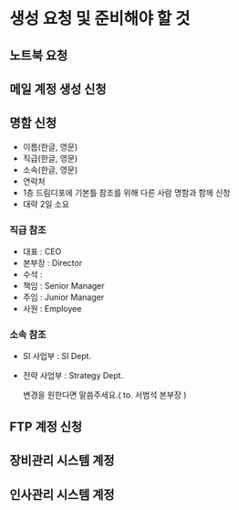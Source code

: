 # 생성 요청 및 준비해야 할 것

## 노트북 요청

## 메일 계정 생성 신청

## 명함 신청
- 이름(한글, 영문)
- 직급(한글, 영문)
- 소속(한글, 영문)
- 연락처
- 1층 드림디포에 기본틀 참조를 위해 다른 사람 명함과 함께 신청
- 대략 2일 소요

### 직급 참조
- 대표 : CEO
- 본부장 : Director
- 수석 : 
- 책임 : Senior Manager
- 주임 : Junior Manager
- 사원 : Employee

### 소속 참조
- SI 사업부 : SI Dept.
- 전략 사업부 : Strategy Dept.

	변경을 원한다면 말씀주세요.( to. 서범석 본부장 )

## FTP 계정 신청

## 장비관리 시스템 계정

## 인사관리 시스템 계정